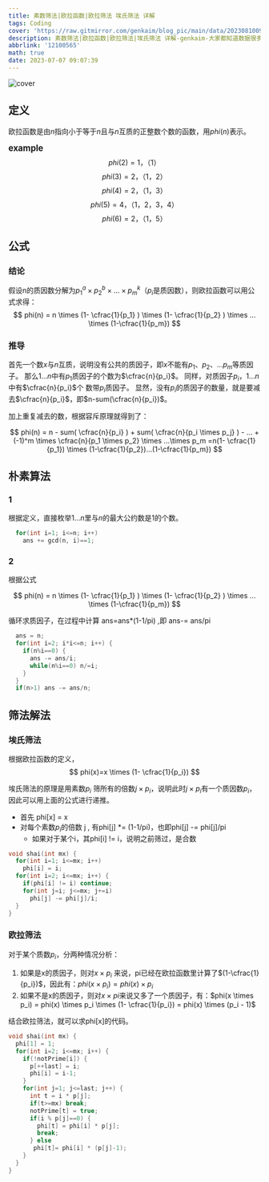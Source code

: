 ```yaml
---
title: 素数筛法|欧拉函数|欧拉筛法 埃氏筛法 详解
tags: Coding
cover: 'https://raw.gitmirror.com/genkaim/blog_pic/main/data/202308100920077.jpg'
description: 素数筛法|欧拉函数|欧拉筛法|埃氏筛法 详解-genkaim-大家都知道数据很多要用筛法，但是这是怎么回事呢，快跟着小编一起来看看罢。
abbrlink: '12100565'
math: true
date: 2023-07-07 09:07:39
---
```


![cover](https://raw.gitmirror.com/genkaim/blog_pic/main/data/202308100920077.jpg)

## 定义

欧拉函数是由$n$指向小于等于$n$且与$n$互质的正整数个数的函数，用$phi(n)$表示。

<big>**example**</big> 
$$
phi(2) = 1，（1）
$$
$$
phi(3) = 2，（1，2） 
$$
$$
phi(4) = 2，（1，3）
$$
$$
phi(5) = 4，（1，2，3，4） 
$$
$$
phi(6) = 2，（1，5）
$$
## 公式

### **结论**

假设n的质因数分解为$p_1^a \times p_2^b \times ...  \times p_m^k$（$p_i$是质因数），则欧拉函数可以用公式求得：
$$
phi(n) = n \times (1- \cfrac{1}{p_1} ) \times (1- \cfrac{1}{p_2} ) \times ... \times (1-\cfrac{1}{p_m})
$$

### **推导**

首先一个数$x$与$n$互质，说明没有公共的质因子，即$x$不能有$p_1$、$p_2$、...$p_m$等质因子。
那么$1...n$中有$p_1$质因子的个数为$\cfrac{n}{p_i}$。
同样，对质因子$p_i$，$1...n$中有$\cfrac{n}{p_i}$个  数带$p_i$质因子。
显然，没有$p_i$的质因子的数量，就是要减去$\cfrac{n}{p_i}$，即$n-sum(\cfrac{n}{p_i})$。

加上重复减去的数，根据容斥原理就得到了：

$$
phi(n) = n - sum( \cfrac{n}{p_i} ) + sum( \cfrac{n}{p_i \times p_j} ) - ... + (-1)^m  \times \cfrac{n}{p_1 \times p_2} \times ...\times p_m
=n(1- \cfrac{1}{p_1}) \times (1-\cfrac{1}{p_2})...(1-\cfrac{1}{p_m})
$$

## 朴素算法

### 1

根据定义，直接枚举$1...n$里与$n$的最大公约数是1的个数。

```c++
  for(int i=1; i<=n; i++)
    ans += gcd(n, i)==1;
```

### 2

根据公式

$$
phi(n) = n \times (1- \cfrac{1}{p_1} ) \times (1- \cfrac{1}{p_2} ) \times ... \times (1-\cfrac{1}{p_m})
$$

循环求质因子，在过程中计算  ans=ans*(1-1/pi)    ,即 ans-= ans/pi

```c++
  ans = n;
  for(int i=2; i*i<=n; i++) {
    if(n%i==0) {
      ans -= ans/i;
      while(n%i==0) n/=i;
    }
  }
  if(n>1) ans -= ans/n;
```

## 筛法解法

### 埃氏筛法

根据欧拉函数的定义，
$$
phi(x)=x \times (1- \cfrac{1}{p_i})
$$

埃氏筛法的原理是用素数$p_i$ 筛所有的倍数$j \times p_i$，说明此时$j \times p_i$有一个质因数$p_i$，因此可以用上面的公式进行递推。

- 首先 phi[x] = x
- 对每个素数$p_i$的倍数 j , 有phi[j] *= (1-1/pi)，也即phi[j] -= phi[j]/pi
  - 如果对于某个i，其phi[i] != i，说明之前筛过，是合数

```c++
void shai(int mx) {
  for(int i=1; i<=mx; i++)
    phi[i] = i;
  for(int i=2; i<=mx; i++) {
    if(phi[i] != i) continue;
    for(int j=i; j<=mx; j+=i)
      phi[j] -= phi[j]/i;
  }
}
```

### 欧拉筛法

对于某个质数$p_i$，分两种情况分析：

1. 如果是x的质因子，则对$x \times p_i$ 来说，pi已经在欧拉函数里计算了$(1-\cfrac{1}{p_i})$，因此有：$phi(x \times p_i) = phi(x) \times p_i$
2. 如果不是x的质因子，则对$x \times pi$来说又多了一个质因子，有：$phi(x \times p_i) = phi(x) \times p_i \times (1- \cfrac{1}{p_i}) = phi(x) \times (p_i - 1)$

结合欧拉筛法，就可以求phi[x]的代码。

```c++
void shai(int mx) {
  phi[1] = 1;
  for(int i=2; i<=mx; i++) {
    if(!notPrime[i]) {
      p[++last] = i;
      phi[i] = i-1;
    }
    for(int j=1; j<=last; j++) {
      int t = i * p[j];
      if(t>=mx) break;
      notPrime[t] = true;
      if(i % p[j]==0) {
        phi[t] = phi[i] * p[j];
        break;
      } else
       phi[t]= phi[i] * (p[j]-1);
    }
  }
}
```


